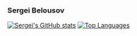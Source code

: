 ### Sergei Belousov

[![Sergei's GitHub stats](https://github-readme-stats.vercel.app/api?username=bes-dev)](https://github.com/anuraghazra/github-readme-stats)
[![Top Languages](https://github-readme-stats.vercel.app/api/top-langs/?username=bes-dev&hide=Jupyter+Notebook)](https://github.com/anuraghazra/github-readme-stats)